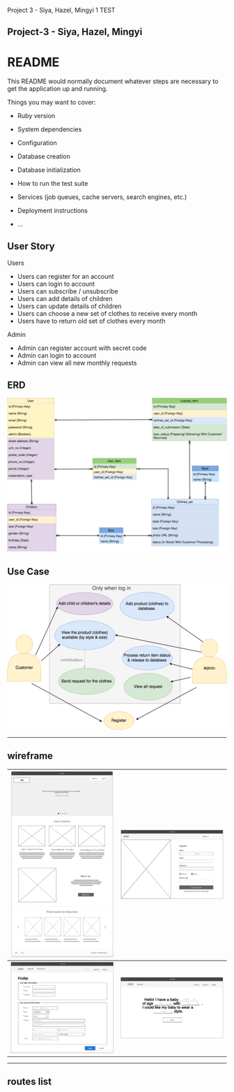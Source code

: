 Project 3 - Siya, Hazel, Mingyi 1 TEST
## Project-3 - Siya, Hazel, Mingyi

# README

This README would normally document whatever steps are necessary to get the
application up and running.

Things you may want to cover:

* Ruby version

* System dependencies

* Configuration

* Database creation

* Database initialization

* How to run the test suite

* Services (job queues, cache servers, search engines, etc.)

* Deployment instructions

* ...

## User Story
Users
- Users can register for an account
- Users can login to account
- Users can subscribe / unsubscribe
- Users can add details of children
- Users can update details of children
- Users can choose a new set of clothes to receive every month
- Users have to return old set of clothes every month

Admin
- Admin can register account with secret code
- Admin can login to account
- Admin can view all new monthly requests

## ERD
![Image of flowchart](public/assets/img/ERD_new.jpg)

## Use Case
![Image of flowchart](public/assets/img/use_case.png)

---

## wireframe
![Screenshot 1](/public/assets/img/homepage.png)  |  ![Screenshot 2](/public/assets/img/admin_register.png)
:------------------------------------------------:|:-------------------------------------------------:
![Screenshot 3](/public/assets/img/profile.png)  |  ![Screenshot 4](/public/assets/img/search.png)

-------
## routes list
